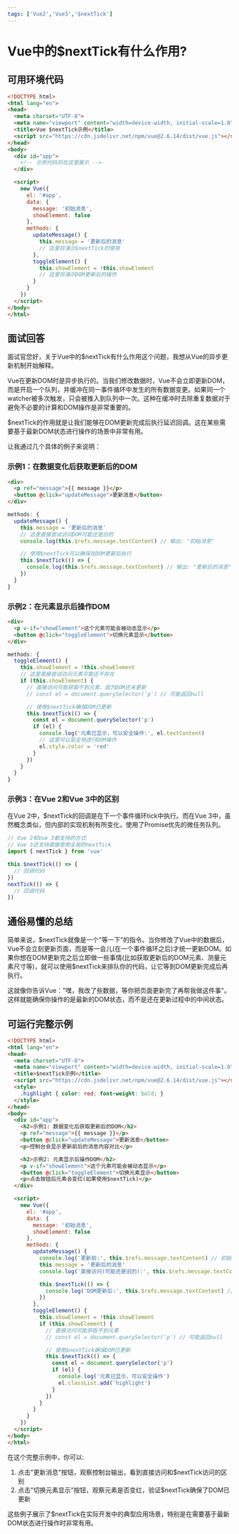 ```yaml
---
tags: ['Vue2','Vue3','$nextTick']
---
```


# Vue中的$nextTick有什么作用?

## 可用环境代码

```html
<!DOCTYPE html>
<html lang="en">
<head>
  <meta charset="UTF-8">
  <meta name="viewport" content="width=device-width, initial-scale=1.0">
  <title>Vue $nextTick示例</title>
  <script src="https://cdn.jsdelivr.net/npm/vue@2.6.14/dist/vue.js"></script>
</head>
<body>
  <div id="app">
    <!-- 示例代码将在这里展示 -->
  </div>

  <script>
    new Vue({
      el: '#app',
      data: {
        message: '初始消息',
        showElement: false
      },
      methods: {
        updateMessage() {
          this.message = '更新后的消息'
          // 这里将演示$nextTick的使用
        },
        toggleElement() {
          this.showElement = !this.showElement
          // 这里将演示DOM更新后的操作
        }
      }
    })
  </script>
</body>
</html>
```

## 面试回答

面试官您好，关于Vue中的$nextTick有什么作用这个问题，我想从Vue的异步更新机制开始解释。

Vue在更新DOM时是异步执行的。当我们修改数据时，Vue不会立即更新DOM，而是开启一个队列，并缓冲在同一事件循环中发生的所有数据变更。如果同一个watcher被多次触发，只会被推入到队列中一次。这种在缓冲时去除重复数据对于避免不必要的计算和DOM操作是非常重要的。

$nextTick的作用就是让我们能够在DOM更新完成后执行延迟回调。这在某些需要基于最新DOM状态进行操作的场景中非常有用。

让我通过几个具体的例子来说明：

### 示例1：在数据变化后获取更新后的DOM

```html
<div>
  <p ref="message">{{ message }}</p>
  <button @click="updateMessage">更新消息</button>
</div>
```

```javascript
methods: {
  updateMessage() {
    this.message = '更新后的消息'
    // 这里直接尝试访问DOM可能还是旧的
    console.log(this.$refs.message.textContent) // 输出: "初始消息"

    // 使用$nextTick可以确保在DOM更新后执行
    this.$nextTick(() => {
      console.log(this.$refs.message.textContent) // 输出: "更新后的消息"
    })
  }
}
```

### 示例2：在元素显示后操作DOM

```html
<div>
  <p v-if="showElement">这个元素可能会被动态显示</p>
  <button @click="toggleElement">切换元素显示</button>
</div>
```

```javascript
methods: {
  toggleElement() {
    this.showElement = !this.showElement
    // 这里直接尝试访问元素可能还不存在
    if (this.showElement) {
      // 直接访问可能获取不到元素，因为DOM还未更新
      // const el = document.querySelector('p') // 可能返回null

      // 使用$nextTick确保DOM已更新
      this.$nextTick(() => {
        const el = document.querySelector('p')
        if (el) {
          console.log('元素已显示，可以安全操作:', el.textContent)
          // 这里可以安全地进行DOM操作
          el.style.color = 'red'
        }
      })
    }
  }
}
```

### 示例3：在Vue 2和Vue 3中的区别

在Vue 2中，$nextTick的回调是在下一个事件循环tick中执行。而在Vue 3中，虽然概念类似，但内部的实现机制有所变化，使用了Promise优先的微任务队列。

```javascript
// Vue 2和Vue 3都支持的方式
// Vue 3还支持直接使用全局的nextTick
import { nextTick } from 'vue'

this.$nextTick(() => {
  // 回调代码
})
nextTick(() => {
  // 回调代码
})
```

## 通俗易懂的总结

简单来说，$nextTick就像是一个"等一下"的指令。当你修改了Vue中的数据后，Vue不会立刻更新页面，而是等一会儿(在一个事件循环之后)才统一更新DOM。如果你想在DOM更新完之后立即做一些事情(比如获取更新后的DOM元素、测量元素尺寸等)，就可以使用$nextTick来排队你的代码，让它等到DOM更新完成后再执行。

这就像你告诉Vue："嘿，我改了些数据，等你把页面更新完了再帮我做这件事"。这样就能确保你操作的是最新的DOM状态，而不是还在更新过程中的中间状态。

## 可运行完整示例

```html
<!DOCTYPE html>
<html lang="en">
<head>
  <meta charset="UTF-8">
  <meta name="viewport" content="width=device-width, initial-scale=1.0">
  <title>$nextTick示例</title>
  <script src="https://cdn.jsdelivr.net/npm/vue@2.6.14/dist/vue.js"></script>
  <style>
    .highlight { color: red; font-weight: bold; }
  </style>
</head>
<body>
  <div id="app">
    <h2>示例1: 数据变化后获取更新后的DOM</h2>
    <p ref="message">{{ message }}</p>
    <button @click="updateMessage">更新消息</button>
    <p>控制台会显示更新前后的消息内容对比</p>

    <h2>示例2: 元素显示后操作DOM</h2>
    <p v-if="showElement">这个元素可能会被动态显示</p>
    <button @click="toggleElement">切换元素显示</button>
    <p>点击按钮后元素会变红(如果使用$nextTick)</p>
  </div>

  <script>
    new Vue({
      el: '#app',
      data: {
        message: '初始消息',
        showElement: false
      },
      methods: {
        updateMessage() {
          console.log('更新前:', this.$refs.message.textContent) // 初始消息
          this.message = '更新后的消息'
          console.log('直接访问(可能还是旧的):', this.$refs.message.textContent) // 初始消息

          this.$nextTick(() => {
            console.log('DOM更新后:', this.$refs.message.textContent) // 更新后的消息
          })
        },
        toggleElement() {
          this.showElement = !this.showElement
          if (this.showElement) {
            // 直接访问可能获取不到元素
            // const el = document.querySelector('p') // 可能返回null

            // 使用$nextTick确保DOM已更新
            this.$nextTick(() => {
              const el = document.querySelector('p')
              if (el) {
                console.log('元素已显示，可以安全操作')
                el.classList.add('highlight')
              }
            })
          }
        }
      }
    })
  </script>
</body>
</html>
```

在这个完整示例中，你可以:
1. 点击"更新消息"按钮，观察控制台输出，看到直接访问和$nextTick访问的区别
2. 点击"切换元素显示"按钮，观察元素是否变红，验证$nextTick确保了DOM已更新

这些例子展示了$nextTick在实际开发中的典型应用场景，特别是在需要基于最新DOM状态进行操作时非常有用。

